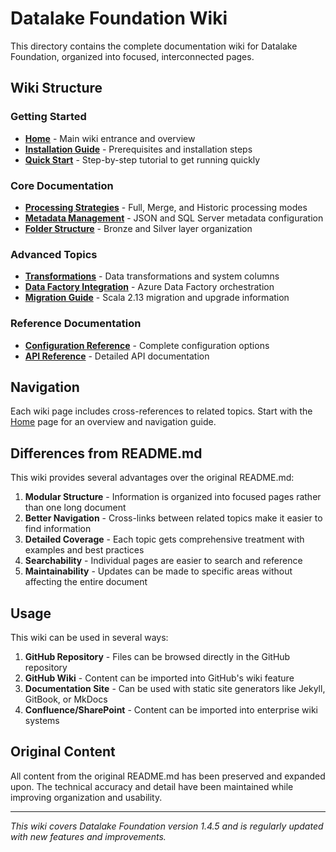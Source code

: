 # Datalake Foundation Wiki

This directory contains the complete documentation wiki for Datalake Foundation, organized into focused, interconnected pages.

## Wiki Structure

### Getting Started
- **[Home](Home.md)** - Main wiki entrance and overview
- **[Installation Guide](Installation-Guide.md)** - Prerequisites and installation steps
- **[Quick Start](Quick-Start.md)** - Step-by-step tutorial to get running quickly

### Core Documentation
- **[Processing Strategies](Processing-Strategies.md)** - Full, Merge, and Historic processing modes
- **[Metadata Management](Metadata-Management.md)** - JSON and SQL Server metadata configuration
- **[Folder Structure](Folder-Structure.md)** - Bronze and Silver layer organization

### Advanced Topics
- **[Transformations](Transformations.md)** - Data transformations and system columns
- **[Data Factory Integration](Data-Factory-Integration.md)** - Azure Data Factory orchestration
- **[Migration Guide](Migration-Guide.md)** - Scala 2.13 migration and upgrade information

### Reference Documentation
- **[Configuration Reference](Configuration-Reference.md)** - Complete configuration options
- **[API Reference](API-Reference.md)** - Detailed API documentation

## Navigation

Each wiki page includes cross-references to related topics. Start with the [Home](Home.md) page for an overview and navigation guide.

## Differences from README.md

This wiki provides several advantages over the original README.md:

1. **Modular Structure** - Information is organized into focused pages rather than one long document
2. **Better Navigation** - Cross-links between related topics make it easier to find information
3. **Detailed Coverage** - Each topic gets comprehensive treatment with examples and best practices
4. **Searchability** - Individual pages are easier to search and reference
5. **Maintainability** - Updates can be made to specific areas without affecting the entire document

## Usage

This wiki can be used in several ways:

1. **GitHub Repository** - Files can be browsed directly in the GitHub repository
2. **GitHub Wiki** - Content can be imported into GitHub's wiki feature
3. **Documentation Site** - Can be used with static site generators like Jekyll, GitBook, or MkDocs
4. **Confluence/SharePoint** - Content can be imported into enterprise wiki systems

## Original Content

All content from the original README.md has been preserved and expanded upon. The technical accuracy and detail have been maintained while improving organization and usability.

---

*This wiki covers Datalake Foundation version 1.4.5 and is regularly updated with new features and improvements.*